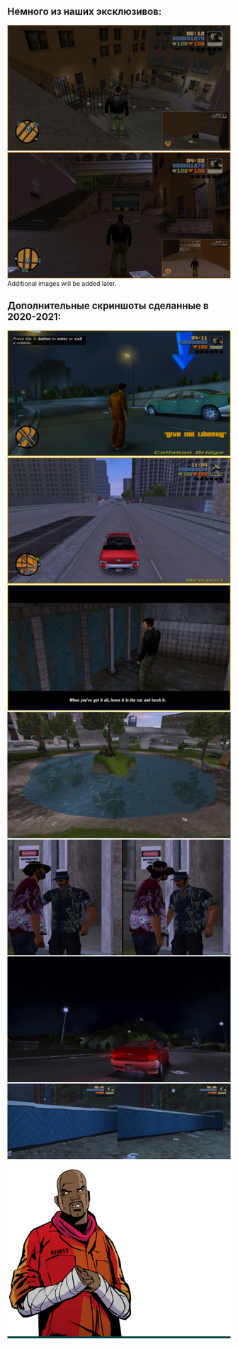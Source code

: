<!-- ![alt](../../assets/gta3/demonstration.png) -->

## Немного из наших эксклюзивов:

![alt](../../assets/gta3/demo/ex_preview_1.jpg)
![alt](../../assets/gta3/demo/ex_preview_2.jpg)
Additional images will be added later. 

## Дополнительные скриншоты сделанные в 2020-2021:

![alt](../../assets/gta3/demo/preview_1.jpg)
![alt](../../assets/gta3/demo/preview_2.jpg)
![alt](../../assets/gta3/demo/preview_3.jpg)
![alt](../../assets/gta3/demo/preview_4.jpg)
![alt](../../assets/gta3/demo/preview_5.jpg)
![alt](../../assets/gta3/demo/preview_6.jpg)
![alt](../../assets/gta3/demo/preview_7.jpg)

![alt](../../assets/gta3/char_0003.png)